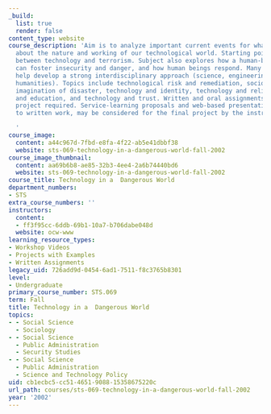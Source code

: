```yaml
---
_build:
  list: true
  render: false
content_type: website
course_description: 'Aim is to analyze important current events for what they reveal
  about the nature and working of our technological world. Starting point is connection
  between technology and terrorism. Subject also explores how a human-built world
  can foster insecurity and danger, and how human beings respond. Many invited guests
  help develop a strong interdisciplinary approach (science, engineering, social science,
  humanities). Topics include technological risk and remediation, sociotechnical systems,
  imagination of disaster, technology and identity, technology and religion, technology
  and education, and technology and trust. Written and oral assignments and a final
  project required. Service-learning proposals and web-based presentations, in addition
  to written work, may be considered for the final project by the instructor.

  '
course_image:
  content: a44c967d-7fbd-e8fa-4f22-ab5e41dbbf38
  website: sts-069-technology-in-a-dangerous-world-fall-2002
course_image_thumbnail:
  content: aa69b6b8-ae85-32b3-4ee4-2a6b74440bd6
  website: sts-069-technology-in-a-dangerous-world-fall-2002
course_title: Technology in a  Dangerous World
department_numbers:
- STS
extra_course_numbers: ''
instructors:
  content:
  - ff3f95cc-6ddb-69b1-10a7-b706dabe048d
  website: ocw-www
learning_resource_types:
- Workshop Videos
- Projects with Examples
- Written Assignments
legacy_uid: 726add9d-0454-6ad1-7511-f8c3765b8301
level:
- Undergraduate
primary_course_number: STS.069
term: Fall
title: Technology in a  Dangerous World
topics:
- - Social Science
  - Sociology
- - Social Science
  - Public Administration
  - Security Studies
- - Social Science
  - Public Administration
  - Science and Technology Policy
uid: cb1ecbc5-cc51-4651-9088-15358675220c
url_path: courses/sts-069-technology-in-a-dangerous-world-fall-2002
year: '2002'
---
```

